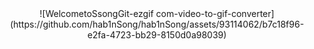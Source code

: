 <div align="center">
  ![WelcometoSsongGit-ezgif com-video-to-gif-converter](https://github.com/hab1nSong/hab1nSong/assets/93114062/b7c18f96-e2fa-4723-bb29-8150d0a98039)
</div>
<!--
**hab1nSong/hab1nSong** is a ✨ _special_ ✨ repository because its `README.md` (this file) appears on your GitHub profile.

Here are some ideas to get you started:

- 🔭 I’m currently working on ...
- 🌱 I’m currently learning ...
- 👯 I’m looking to collaborate on ...
- 🤔 I’m looking for help with ...
- 💬 Ask me about ...
- 📫 How to reach me: ...
- 😄 Pronouns: ...
- ⚡ Fun fact: ...
-->
